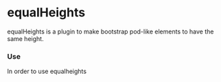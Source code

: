 # equalHeights
equalHeights is a plugin to make bootstrap pod-like elements to have the same height.
### Use
In order to use equalheights 
